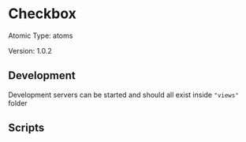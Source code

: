 # Checkbox

Atomic Type: atoms

Version: 1.0.2

## Development

Development servers can be started and should all exist inside `"views"` folder

## Scripts
